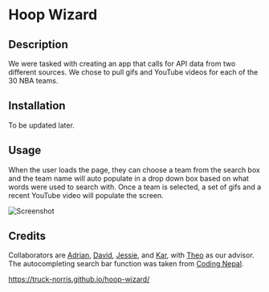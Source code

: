 # Hoop Wizard

## Description

We were tasked with creating an app that calls for API data from two different sources. We chose to pull gifs and YouTube videos for each of the 30 NBA teams.

## Installation

To be updated later.

## Usage

When the user loads the page, they can choose a team from the search box and the team name will auto populate in a drop down box based on what words were used to search with. Once a team is selected, a set of gifs and a recent YouTube video will populate the screen.

![Screenshot](...)

## Credits

Collaborators are [Adrian](https://github.com/Adrian-G-C), [David](https://github.com/davidkolodziej), [Jessie](https://github.com/MrMessyFace), and [Kar](https://github.com/karsodhi), with [Theo](https://github.com/Tward9) as our advisor. The autocompleting search bar function was taken from [Coding Nepal](https://www.codingnepalweb.com/search-bar-autocomplete-search-suggestions-javascript/).

https://truck-norris.github.io/hoop-wizard/